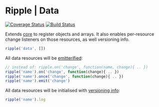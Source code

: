 # Ripple | Data
[![Coverage Status](https://coveralls.io/repos/rijs/data/badge.svg?branch=master&service=github)](https://coveralls.io/github/rijs/data?branch=master)
[![Build Status](https://travis-ci.org/rijs/data.svg)](https://travis-ci.org/rijs/data)

Extends [core](https://github.com/rijs/core#ripple--core) to register objects and arrays. It also enables per-resource change listeners on those resources, as well versioning info.

```js
ripple('data', [])
```

All data resources will be [emitterified](https://github.com/utilise/utilise#--emitterify):

```js
// instead of: ripple.on('change', function(name, change){ .. })
ripple('name').on('change', function(change){ .. })
ripple('name').once('change', function(change){ .. })
ripple('name').emit('change')
```

All data resources will be initialised with [versioning info](https://github.com/utilise/utilise#--set):

```js 
ripple('name').log
```